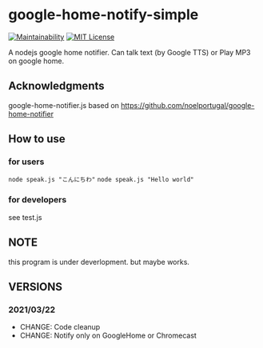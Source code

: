 # google-home-notify-simple
[![Maintainability](https://api.codeclimate.com/v1/badges/38d2fdb812fbcfc1b2dd/maintainability)](https://codeclimate.com/github/yakumo-saki/google-home-notify-simple/maintainability) [![MIT License](https://img.shields.io/badge/license-MIT-blue.svg?style=flat)](LICENSE)

A nodejs google home notifier.
Can talk text (by Google TTS) or Play MP3 on google home.

## Acknowledgments
google-home-notifier.js
based on https://github.com/noelportugal/google-home-notifier

## How to use

### for users

`node speak.js "こんにちわ"`
`node speak.js "Hello world"`

### for developers

see test.js

## NOTE

this program is under deverlopment. but maybe works.

## VERSIONS

### 2021/03/22

* CHANGE: Code cleanup
* CHANGE: Notify only on GoogleHome or Chromecast